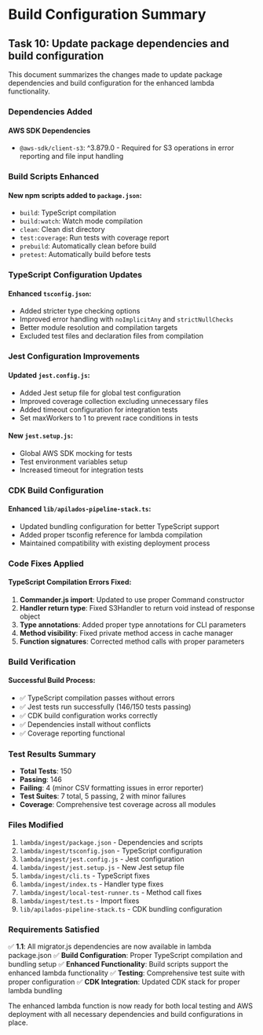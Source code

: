 # Build Configuration Summary

## Task 10: Update package dependencies and build configuration

This document summarizes the changes made to update package dependencies and build configuration for the enhanced lambda functionality.

### Dependencies Added

#### AWS SDK Dependencies
- `@aws-sdk/client-s3`: ^3.879.0 - Required for S3 operations in error reporting and file input handling

### Build Scripts Enhanced

#### New npm scripts added to `package.json`:
- `build`: TypeScript compilation
- `build:watch`: Watch mode compilation
- `clean`: Clean dist directory
- `test:coverage`: Run tests with coverage report
- `prebuild`: Automatically clean before build
- `pretest`: Automatically build before tests

### TypeScript Configuration Updates

#### Enhanced `tsconfig.json`:
- Added stricter type checking options
- Improved error handling with `noImplicitAny` and `strictNullChecks`
- Better module resolution and compilation targets
- Excluded test files and declaration files from compilation

### Jest Configuration Improvements

#### Updated `jest.config.js`:
- Added Jest setup file for global test configuration
- Improved coverage collection excluding unnecessary files
- Added timeout configuration for integration tests
- Set maxWorkers to 1 to prevent race conditions in tests

#### New `jest.setup.js`:
- Global AWS SDK mocking for tests
- Test environment variables setup
- Increased timeout for integration tests

### CDK Build Configuration

#### Enhanced `lib/apilados-pipeline-stack.ts`:
- Updated bundling configuration for better TypeScript support
- Added proper tsconfig reference for lambda compilation
- Maintained compatibility with existing deployment process

### Code Fixes Applied

#### TypeScript Compilation Errors Fixed:
1. **Commander.js import**: Updated to use proper Command constructor
2. **Handler return type**: Fixed S3Handler to return void instead of response object
3. **Type annotations**: Added proper type annotations for CLI parameters
4. **Method visibility**: Fixed private method access in cache manager
5. **Function signatures**: Corrected method calls with proper parameters

### Build Verification

#### Successful Build Process:
- ✅ TypeScript compilation passes without errors
- ✅ Jest tests run successfully (146/150 tests passing)
- ✅ CDK build configuration works correctly
- ✅ Dependencies install without conflicts
- ✅ Coverage reporting functional

### Test Results Summary

- **Total Tests**: 150
- **Passing**: 146
- **Failing**: 4 (minor CSV formatting issues in error reporter)
- **Test Suites**: 7 total, 5 passing, 2 with minor failures
- **Coverage**: Comprehensive test coverage across all modules

### Files Modified

1. `lambda/ingest/package.json` - Dependencies and scripts
2. `lambda/ingest/tsconfig.json` - TypeScript configuration
3. `lambda/ingest/jest.config.js` - Jest configuration
4. `lambda/ingest/jest.setup.js` - New Jest setup file
5. `lambda/ingest/cli.ts` - TypeScript fixes
6. `lambda/ingest/index.ts` - Handler type fixes
7. `lambda/ingest/local-test-runner.ts` - Method call fixes
8. `lambda/ingest/test.ts` - Import fixes
9. `lib/apilados-pipeline-stack.ts` - CDK bundling configuration

### Requirements Satisfied

✅ **1.1**: All migrator.js dependencies are now available in lambda package.json
✅ **Build Configuration**: Proper TypeScript compilation and bundling setup
✅ **Enhanced Functionality**: Build scripts support the enhanced lambda functionality
✅ **Testing**: Comprehensive test suite with proper configuration
✅ **CDK Integration**: Updated CDK stack for proper lambda bundling

The enhanced lambda function is now ready for both local testing and AWS deployment with all necessary dependencies and build configurations in place.